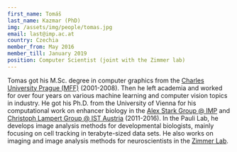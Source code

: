 ```yaml
---
first_name: Tomáš
last_name: Kazmar (PhD)
img: /assets/img/people/tomas.jpg
email: last@imp.ac.at
country: Czechia
member_from: May 2016
member_till: January 2019
position: Computer Scientist (joint with the Zimmer lab)
---
```

Tomas got his M.Sc. degree in computer graphics from the
[Charles University Prague (MFF)](https://www.mff.cuni.cz/to.en/) (2001-2008). 
Then he left academia and worked for over four years on various machine learning and computer vision topics in industry. 
He got his Ph.D. from the University of Vienna for his computational work on
enhancer biology in the [Alex Stark Group @ IMP](http://starklab.org/) and
[Christoph Lampert Group @ IST Austria](http://pub.ist.ac.at/~chl/) (2011-2016).
In the Pauli Lab, he develops image analysis methods for developmental
biologists, mainly focusing on cell tracking in terabyte-sized
data sets.
He also works on imaging and image analysis methods for neuroscientists in
the [Zimmer Lab](https://www.imp.ac.at/groups/manuel-zimmer/).
